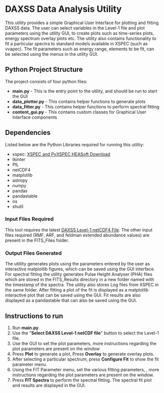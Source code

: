 # DAXSS Data Analysis Utility

This utility provides a simple Graphical User Interface for plotting and
fitting DAXSS data. The user can select variables in the Level-1 file and 
plot parameters using the utility GUI, to create plots such as time-series
plots, energy spectrum overlay plots etc. The utility also contains
functionality to fit a particular spectra to standard models available
in XSPEC (such as vvapec). The fit parameters such as energy range, 
elements to be fit, can be selected using the menus in the utility GUI. 

## Python Project Structure
The project consists of four python files:
* **main.py** - This is the entry point to the utility, and should be run to start the GUI
* **data_plotter.py** - This contains helper functions to generate plots 
* **data_fitter.py** - This contains helper functions to perform spectral fitting
* **content_gui.py** - This contains custom classes for Graphical User Interface components

## Dependencies
Listed below are the Python Libraries required for running this utility:
* xspec: [XSPEC and PyXSPEC HEASoft Download](https://heasarc.gsfc.nasa.gov/docs/xanadu/xspec/python/html/buildinstall.html)
* tkinter
* PIL
* netCDF4
* matplotlib
* astropy
* numpy
* pandas
* pandastable
* os
* shutil

### Input Files Required
This tool requires the latest [DAXSS Level-1 netCDF4 File](https://www.dropbox.com/sh/0r40mfsphwgjghb/AADt9BFqcRf_vkunjNKf6Rjja/data/fm3/level1/daxss_solarSXR_level1_2022-02-14-mission_v2.0.0.ncdf?dl=0).
The other input files required (RMF, ARF, and feldman extended abundance values) are present in the FITS_Files folder.

### Output Files Generated
The utililty generates plots using the parameters entered by the user as interactive matplotlib figures,
which can be saved using the GUI interface. For spectral fitting the utility generates
Pulse Height Analyser (PHA) files which are stored in the FITS_Results directory in a new folder named
with the timestamp of the spectra. The utility also stores Log files from XSPEC in the
same folder. After fitting a plot of the fit is displayed as a matplotlib interactive plot that can be saved 
using the GUI. Fit results are also displayed as a pandastable that can also be saved using the GUI.

## Instructions to run
1. Run **main.py**.
2. Use the "**Select DAXSS Level-1 netCDF file**" button to select the Level-1 file.
3. Use the GUI to set the plot parameters, more instructions regarding the plot parameters are present on the window
4. Press **Plot** to generate a plot, Press **Overlay** to generate overlay plots.
5. After selecting a particular spectrum, press **Configure Fit** to show the fit parameter menu.
6. Using the FIT Parameter menu, set the various fitting parameters, , more instructions regarding the plot parameters are present on the window.
7. Press **FIT Spectra** to perform the spectral fitting. The spectral fit plot and results are displayed in the GUI.


